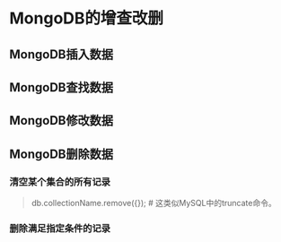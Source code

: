 # MongoDB的增查改删
## MongoDB插入数据
## MongoDB查找数据
## MongoDB修改数据
## MongoDB删除数据
### 清空某个集合的所有记录
> db.collectionName.remove({}); # 这类似MySQL中的truncate命令。

### 删除满足指定条件的记录
